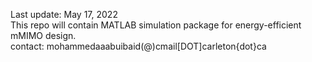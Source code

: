 Last update: May 17, 2022\
This repo will contain MATLAB simulation package for energy-efficient mMIMO design.\
contact: mohammedaaabuibaid(@)cmail[DOT]carleton{dot}ca
